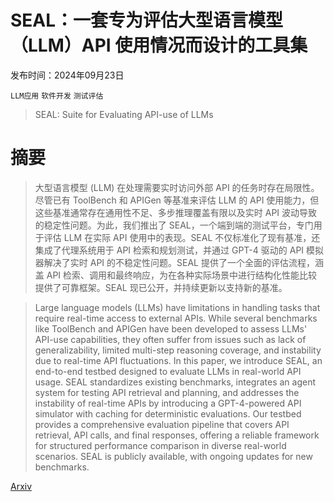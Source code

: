# SEAL：一套专为评估大型语言模型（LLM）API 使用情况而设计的工具集

发布时间：2024年09月23日

`LLM应用` `软件开发` `测试评估`

> SEAL: Suite for Evaluating API-use of LLMs

# 摘要

> 大型语言模型 (LLM) 在处理需要实时访问外部 API 的任务时存在局限性。尽管已有 ToolBench 和 APIGen 等基准来评估 LLM 的 API 使用能力，但这些基准通常存在通用性不足、多步推理覆盖有限以及实时 API 波动导致的稳定性问题。为此，我们推出了 SEAL，一个端到端的测试平台，专门用于评估 LLM 在实际 API 使用中的表现。SEAL 不仅标准化了现有基准，还集成了代理系统用于 API 检索和规划测试，并通过 GPT-4 驱动的 API 模拟器解决了实时 API 的不稳定性问题。SEAL 提供了一个全面的评估流程，涵盖 API 检索、调用和最终响应，为在各种实际场景中进行结构化性能比较提供了可靠框架。SEAL 现已公开，并持续更新以支持新的基准。

> Large language models (LLMs) have limitations in handling tasks that require real-time access to external APIs. While several benchmarks like ToolBench and APIGen have been developed to assess LLMs' API-use capabilities, they often suffer from issues such as lack of generalizability, limited multi-step reasoning coverage, and instability due to real-time API fluctuations. In this paper, we introduce SEAL, an end-to-end testbed designed to evaluate LLMs in real-world API usage. SEAL standardizes existing benchmarks, integrates an agent system for testing API retrieval and planning, and addresses the instability of real-time APIs by introducing a GPT-4-powered API simulator with caching for deterministic evaluations. Our testbed provides a comprehensive evaluation pipeline that covers API retrieval, API calls, and final responses, offering a reliable framework for structured performance comparison in diverse real-world scenarios. SEAL is publicly available, with ongoing updates for new benchmarks.

[Arxiv](https://arxiv.org/abs/2409.15523)